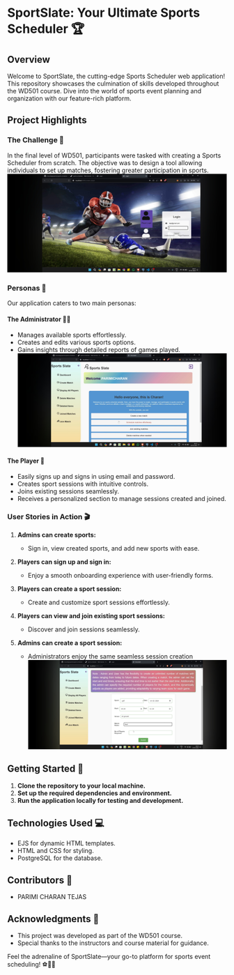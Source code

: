 # SportSlate: Your Ultimate Sports Scheduler 🏆

## Overview

Welcome to SportSlate, the cutting-edge Sports Scheduler web application! This repository showcases the culmination of skills developed throughout the WD501 course. Dive into the world of sports event planning and organization with our feature-rich platform.

## Project Highlights

### The Challenge 🌟

In the final level of WD501, participants were tasked with creating a Sports Scheduler from scratch. The objective was to design a tool allowing individuals to set up matches, fostering greater participation in sports.
![Login Page](public/Screenshot_2024-02-10-09-34-21-759_com.brave.browser.jpg)
### Personas 🚀

Our application caters to two main personas:

#### The Administrator 🧑‍💼
- Manages available sports effortlessly.
- Creates and edits various sports options.
- Gains insights through detailed reports of games played.
![Admin Dashboard](public/Screenshot_2024-02-10-09-35-26-301_com.brave.browser.jpg)


#### The Player 🏅
- Easily signs up and signs in using email and password.
- Creates sport sessions with intuitive controls.
- Joins existing sessions seamlessly.
- Receives a personalized section to manage sessions created and joined.

### User Stories in Action 🎬

1. **Admins can create sports:**
   - Sign in, view created sports, and add new sports with ease.

2. **Players can sign up and sign in:**
   - Enjoy a smooth onboarding experience with user-friendly forms.

3. **Players can create a sport session:**
   - Create and customize sport sessions effortlessly.

4. **Players can view and join existing sport sessions:**
   - Discover and join sessions seamlessly.

5. **Admins can create a sport session:**
   - Administrators enjoy the same seamless session creation
![Create Match](public/Screenshot_2024-02-10-09-34-43-911_com.brave.browser.jpg)
## Getting Started 🚀

1. **Clone the repository to your local machine.**
2. **Set up the required dependencies and environment.**
3. **Run the application locally for testing and development.**

## Technologies Used 💻

- EJS for dynamic HTML templates.
- HTML and CSS for styling.
- PostgreSQL for the database.

## Contributors 🤝

- PARIMI CHARAN TEJAS

## Acknowledgments 🙌

- This project was developed as part of the WD501 course.
- Special thanks to the instructors and course material for guidance.

Feel the adrenaline of SportSlate—your go-to platform for sports event scheduling! ⚽🏀🎾
